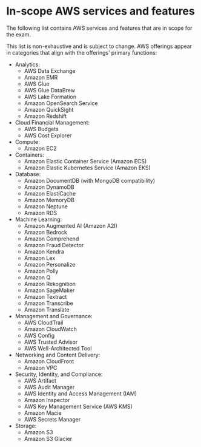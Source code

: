 # In-scope AWS services and features 

The following list contains AWS services and features that are in scope for the exam. 

This list is non-exhaustive and is subject to change. AWS offerings appear in categories that align with the offerings’ primary functions: 

* Analytics: 
  * AWS Data Exchange 
  * Amazon EMR 
  * AWS Glue 
  * AWS Glue DataBrew 
  * AWS Lake Formation 
  * Amazon OpenSearch Service 
  * Amazon QuickSight 
  * Amazon Redshift 
* Cloud Financial Management: 
  * AWS Budgets 
  * AWS Cost Explorer 
* Compute: 
  * Amazon EC2 
* Containers: 
  * Amazon Elastic Container Service (Amazon ECS) 
  * Amazon Elastic Kubernetes Service (Amazon EKS)
* Database: 
  * Amazon DocumentDB (with MongoDB compatibility) 
  * Amazon DynamoDB 
  * Amazon ElastiCache 
  * Amazon MemoryDB 
  * Amazon Neptune 
  * Amazon RDS 
* Machine Learning: 
  * Amazon Augmented AI (Amazon A2I) 
  * Amazon Bedrock 
  * Amazon Comprehend 
  * Amazon Fraud Detector 
  * Amazon Kendra 
  * Amazon Lex 
  * Amazon Personalize 
  * Amazon Polly 
  * Amazon Q 
  * Amazon Rekognition 
  * Amazon SageMaker 
  * Amazon Textract 
  * Amazon Transcribe 
  * Amazon Translate 
* Management and Governance: 
  * AWS CloudTrail 
  * Amazon CloudWatch 
  * AWS Config 
  * AWS Trusted Advisor 
  * AWS Well-Architected Tool
* Networking and Content Delivery: 
  * Amazon CloudFront 
  * Amazon VPC 
* Security, Identity, and Compliance: 
  * AWS Artifact 
  * AWS Audit Manager 
  * AWS Identity and Access Management (IAM) 
  * Amazon Inspector 
  * AWS Key Management Service (AWS KMS) 
  * Amazon Macie 
  * AWS Secrets Manager 
* Storage: 
  * Amazon S3 
  * Amazon S3 Glacier